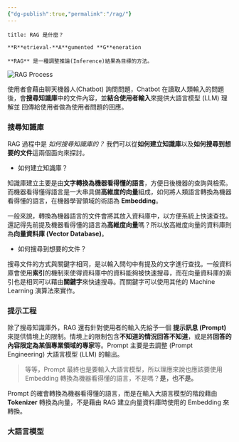 ```yaml
---
{"dg-publish":true,"permalink":"/rag/"}
---
```




```ad-summary
title: RAG 是什麼？

**R**etrieval-**A**gumented **G**eneration

**RAG** 是一種調整推論(Inference)結果為目標的方法。
```

![RAG Process](https://miro.medium.com/v2/resize:fit:720/format:webp/1*33zN9mJugzjcSEcV-PAhig.gif)

使用者會藉由聊天機器人(Chatbot) 詢問問題，Chatbot 在讀取人類輸入的問題後，會**搜尋知識庫**中的文件內容，並**結合使用者輸入**來提供大語言模型 (LLM) 理解並 回傳給使用者做為使用者問題的回應。



### 搜尋知識庫 
RAG 過程中是 *如何搜尋知識庫的？* 我們可以從**如何建立知識庫**以及**如何搜尋到想要的文件**這兩個面向來探討。

- 如何建立知識庫？

知識庫建立主要是由**文字轉換為機器看得懂的語言**，方便日後機器的查詢與檢索。而機器看得懂得語言是一大串具備**高維度的向量**組成，如何將人類語言轉換為機器看得懂的語言，在機器學習領域的術語為 **Embedding**。

一般來說，轉換為機器語言的文件會將其放入資料庫中，以方便系統上快速查找。還記得先前提及機器看得懂的語言為**高維度向量**嗎？所以放高維度向量的資料庫則為**向量資料庫 (Vector Database)**。

- 如何搜尋到想要的文件？

搜尋文件的方式與關鍵字相同，是以輸入問句中有提及的文字進行查找。一般資料庫會使用**索引**的機制來使得資料庫中的資料能夠被快速搜尋，而在向量資料庫的索引也是相同可以藉由**關鍵字**來快速搜尋。而關鍵字可以使用其他的 Machine Learning 演算法來實作。



### 提示工程 
除了搜尋知識庫外，RAG 還有針對使用者的輸入先給予一個 **提示訊息 (Prompt)** 來提供情境上的限制。情境上的限制包含**不知道的情況回答不知道**，或是將**回答的內容限定為某個專業領域的專家**等。Prompt 主要是去調整 (Prompt Engineering) 大語言模型 (LLM) 的輸出。

> 等等，Prompt 最終也是要輸入大語言模型，所以理應來說也應該要使用 Embedding 轉換為機器看得懂的語言，不是嗎？**是，也不是。**

Prompt 的確會轉換為機器看得懂的語言，而是在輸入大語言模型的階段藉由 **Tokenizer** 轉換為向量，不是藉由 RAG 建立向量資料庫時使用的  Embedding 來轉換。



### 大語言模型

